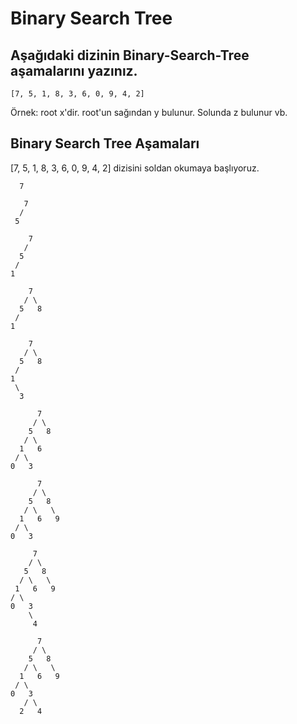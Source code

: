 # Binary Search Tree

## Aşağıdaki dizinin Binary-Search-Tree aşamalarını yazınız.
    [7, 5, 1, 8, 3, 6, 0, 9, 4, 2] 

Örnek: root x'dir. root'un sağından y bulunur. Solunda z bulunur vb.

## Binary Search Tree Aşamaları

[7, 5, 1, 8, 3, 6, 0, 9, 4, 2] dizisini soldan okumaya başlıyoruz.

```
  7
```
```
   7
  /
 5 
```
```
    7
   /
  5
 /
1 
```
```
    7
   / \
  5   8
 /
1 
```
```
    7
   / \
  5   8
 / 
1  
 \
  3
```
```
      7
     / \
    5   8
   / \
  1   6
 / \
0   3
```
```
      7
     / \
    5   8
   / \   \
  1   6   9
 / \
0   3
```
 ```
      7
     / \
    5   8
   / \   \
  1   6   9
 / \
0   3
     \
      4
```
```
      7
     / \
    5   8
   / \   \
  1   6   9
 / \
0   3
   / \
  2   4
